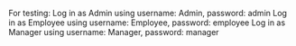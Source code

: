 For testing: 
Log in as Admin using username: Admin, password: admin
Log in as Employee using username: Employee, password: employee
Log in as Manager using username: Manager, password: manager
